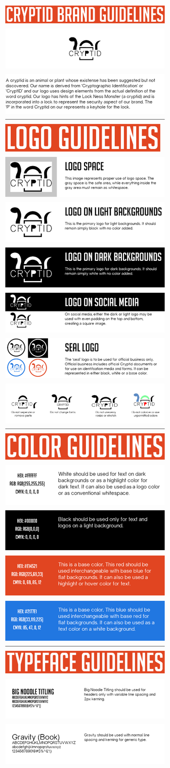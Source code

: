 ![](readme-media/branding-guidelines-title.png)

![](readme-media/summary-logo.png)

![](readme-media/summary.png)

---

![](readme-media/logo-guidelines-title.png)

![](readme-media/logo-space.png)

![](readme-media/logo-light.png)

![](readme-media/logo-dark.png)

![](readme-media/logo-sm.png)

![](readme-media/logo-seal.png)

![](readme-media/logo-nots.png)

---

![](readme-media/color-guidelines-title.png)

![](readme-media/white.png)

![](readme-media/black.png)

![](readme-media/base-red.png)

![](readme-media/base-blue.png)

---

![](readme-media/typeface-guidelines-title.png)

![](readme-media/font-noodle.png)

![](readme-media/font-gravity.png)

